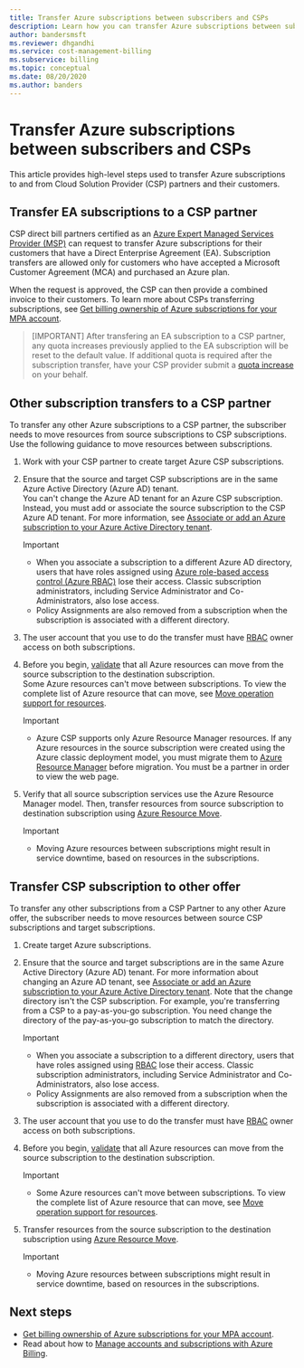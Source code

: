 ```yaml
---
title: Transfer Azure subscriptions between subscribers and CSPs
description: Learn how you can transfer Azure subscriptions between subscribers and CSPs.
author: bandersmsft
ms.reviewer: dhgandhi
ms.service: cost-management-billing
ms.subservice: billing
ms.topic: conceptual
ms.date: 08/20/2020
ms.author: banders
---
```


# Transfer Azure subscriptions between subscribers and CSPs

This article provides high-level steps used to transfer Azure subscriptions to and from Cloud Solution Provider (CSP) partners and their customers.

## Transfer EA subscriptions to a CSP partner

CSP direct bill partners certified as an [Azure Expert Managed Services Provider (MSP)](https://partner.microsoft.com/membership/azure-expert-msp) can request to transfer Azure subscriptions for their customers that have a Direct Enterprise Agreement (EA). Subscription transfers are allowed only for customers who have accepted a Microsoft Customer Agreement (MCA) and purchased an Azure plan.

When the request is approved, the CSP can then provide a combined invoice to their customers. To learn more about CSPs transferring subscriptions, see [Get billing ownership of Azure subscriptions for your MPA account](mpa-request-ownership.md).

>[IMPORTANT]
> After transfering an EA subscription to a CSP partner, any quota increases previously applied to the EA subscription will be reset to the default value. If additional quota is required after the subscription transfer, have your CSP provider submit a [quota increase](https://docs.microsoft.com/azure/azure-portal/supportability/regional-quota-requests) on your behalf. 

## Other subscription transfers to a CSP partner

To transfer any other Azure subscriptions to a CSP partner, the subscriber needs to move resources from source subscriptions to CSP subscriptions. Use the following guidance to move resources between subscriptions.

1. Work with your CSP partner to create target Azure CSP subscriptions.
1. Ensure that the source and target CSP subscriptions are in the same Azure Active Directory (Azure AD) tenant.  
    You can't change the Azure AD tenant for an Azure CSP subscription. Instead, you must add or associate the source subscription to the CSP Azure AD tenant. For more information, see [Associate or add an Azure subscription to your Azure Active Directory tenant](../../active-directory/fundamentals/active-directory-how-subscriptions-associated-directory.md).
    > [!IMPORTANT]
    > - When you associate a subscription to a different Azure AD directory, users that have roles assigned using [Azure role-based access control (Azure RBAC)](../../role-based-access-control/role-assignments-portal.md) lose their access. Classic subscription administrators, including Service Administrator and Co-Administrators, also lose access.
    > - Policy Assignments are also removed from a subscription when the subscription is associated with a different directory.
1. The user account that you use to do the transfer must have [RBAC](add-change-subscription-administrator.md) owner access on both subscriptions.
1. Before you begin, [validate](/rest/api/resources/resources/validatemoveresources) that all Azure resources can move from the source subscription to the destination subscription.  
    Some Azure resources can't move between subscriptions. To view the complete list of Azure resource that can move, see [Move operation support for resources](../../azure-resource-manager/management/move-support-resources.md).
    > [!IMPORTANT]
    >  - Azure CSP supports only Azure Resource Manager resources. If any Azure resources in the source subscription were created using the Azure classic deployment model, you must migrate them to [Azure Resource Manager](https://docs.microsoft.com/azure/cloud-solution-provider/migration/ea-payg-to-azure-csp/ea-open-direct-asm-to-arm) before migration. You must be a partner in order to view the web page.

1. Verify that all source subscription services use the Azure Resource Manager model. Then, transfer resources from source subscription to destination subscription using [Azure Resource Move](../../azure-resource-manager/management/move-resource-group-and-subscription.md).
    > [!IMPORTANT]
    >  - Moving Azure resources between subscriptions might result in service downtime, based on resources in the subscriptions.

## Transfer CSP subscription to other offer

To transfer any other subscriptions from a CSP Partner to any other Azure offer, the subscriber needs to move resources between source CSP subscriptions and target subscriptions.

1. Create target Azure subscriptions.
1. Ensure that the source and target subscriptions are in the same Azure Active Directory (Azure AD) tenant. For more information about changing an Azure AD tenant, see [Associate or add an Azure subscription to your Azure Active Directory tenant](../../active-directory/fundamentals/active-directory-how-subscriptions-associated-directory.md).
    Note that the change directory isn't the CSP subscription. For example, you're transferring from a CSP to a pay-as-you-go subscription. You need change the directory of the pay-as-you-go subscription to match the directory.

    > [!IMPORTANT]
    >  - When you associate a subscription to a different directory, users that have roles assigned using [RBAC](../../role-based-access-control/role-assignments-portal.md) lose their access. Classic subscription administrators, including Service Administrator and Co-Administrators, also lose access.
    >  - Policy Assignments are also removed from a subscription when the subscription is associated with a different directory.

1. The user account that you use to do the transfer must have [RBAC](add-change-subscription-administrator.md) owner access on both subscriptions.
1. Before you begin, [validate](/rest/api/resources/resources/validatemoveresources) that all Azure resources can move from the source subscription to the destination subscription.
    > [!IMPORTANT]
    >  - Some Azure resources can't move between subscriptions. To view the complete list of Azure resource that can move, see [Move operation support for resources](../../azure-resource-manager/management/move-support-resources.md).

1. Transfer resources from the source subscription to the destination subscription using [Azure Resource Move](../../azure-resource-manager/management/move-resource-group-and-subscription.md).
    > [!IMPORTANT]
    >  - Moving Azure resources between subscriptions might result in service downtime, based on resources in the subscriptions.

## Next steps
- [Get billing ownership of Azure subscriptions for your MPA account](mpa-request-ownership.md).
- Read about how to [Manage accounts and subscriptions with Azure Billing](../index.yml).
